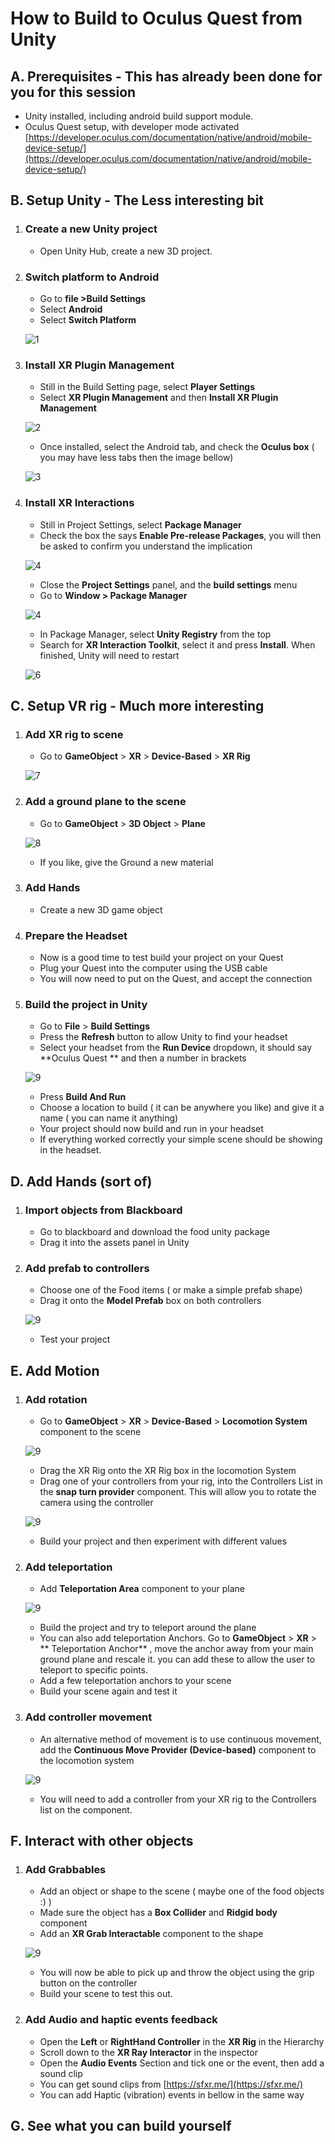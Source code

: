 # How to Build to Oculus Quest from Unity



## A. Prerequisites - This has already been done for you for this session

* Unity installed, including android build support module.
* Oculus Quest setup, with developer mode activated
	[https://developer.oculus.com/documentation/native/android/mobile-device-setup/](https://developer.oculus.com/documentation/native/android/mobile-device-setup/)

## B. Setup Unity -  The Less interesting bit

1. ### Create a new Unity project
	* Open Unity Hub, create a new 3D project.

1. ### Switch platform to Android
	* Go to **file >Build Settings**
	* Select **Android**
	* Select **Switch Platform**
	
	![1](1.PNG)
	
2. ### Install XR Plugin Management
	* Still in the Build Setting page, select **Player Settings**
	* Select **XR Plugin Management** and then **Install XR Plugin Management**
	
	![2](3.PNG)
	
	* Once installed, select the Android tab, and check the **Oculus box** ( you may have less tabs then the image bellow)
	
	![3](4.PNG)

3. ### Install XR Interactions
	* Still in Project Settings, select **Package Manager**
	* Check the box the says **Enable Pre-release Packages**, you will then be asked to confirm you understand the implication

	![4](7.PNG)
	
	* Close the **Project Settings** panel, and the **build settings** menu
	* Go to **Window > Package Manager**

	![4](5.PNG)
	
	* In Package Manager, select **Unity Registry** from the top 
	* Search for **XR Interaction Toolkit**, select it and press **Install**. When finished, Unity will need to restart

	![6](8.PNG)


## C. Setup VR rig - Much more interesting

1. ### Add XR rig to scene
	* Go to **GameObject** > **XR** > **Device-Based** > **XR Rig**
	
	![7](9.PNG)
	
2. ### Add a ground plane to the scene
	* Go to **GameObject** > **3D Object** > **Plane**
	
	![8](10.PNG)
	
	* If you like, give the Ground a new material

3. ### Add Hands
	* Create a new 3D game object 

3. ### Prepare the Headset
	* Now is a good time to test build your project on your Quest
	* Plug your Quest into the computer using the USB cable
	* You will now need to put on the Quest, and accept the connection
	
4. ### Build the project in Unity 
	* Go to **File** > **Build Settings**
	* Press the **Refresh** button to allow Unity to find your headset
	* Select your headset from the **Run Device** dropdown, it should say **Oculus Quest ** and then a number in brackets

	![9](11.PNG)

	* Press **Build And Run**
	* Choose a location to build ( it can be anywhere you like) and give it a name ( you can name it anything)
	* Your project should now build and run in your headset
	* If everything worked correctly your simple scene should be showing in the headset.

## D. Add Hands (sort of)

1. ### Import objects from Blackboard
	* Go to blackboard and download the food unity package
	* Drag it into the assets panel in Unity
	
2. ### Add prefab to controllers
	* Choose one of the Food items ( or make a simple prefab shape)
	* Drag it onto the **Model Prefab** box on both controllers

	![9](11.PNG)
	
	* Test your project

## E. Add Motion

1. ### Add rotation
	* Go to **GameObject** > **XR** > **Device-Based** > **Locomotion System** component to the scene

	![9](12.PNG)

	* Drag the XR Rig onto the XR Rig box in the locomotion System
	* Drag one of your controllers from your rig, into the Controllers List in the **snap turn provider** component. This will allow you to rotate the camera using the controller
   
	![9](13.PNG)
	
	* Build your project and then experiment with different values
	
2. ### Add teleportation
	* Add **Teleportation Area** component to your plane
	
	 ![9](14.PNG)
		
	* Build the project and try to teleport around the plane
	* You can also add teleportation Anchors. Go to **GameObject** > **XR** > ** Teleportation Anchor** , move the anchor away from your main ground plane and rescale it. you can add these to allow the user to teleport to specific points.
	* Add a few teleportation anchors to your scene
	* Build your scene again and test it

3. ### Add controller movement
	* An alternative method of movement is to use continuous movement, add the **Continuous Move Provider (Device-based)** component to the locomotion system

	![9](15.PNG)

	* You will need to add a controller from your XR rig to the Controllers list on the component.

## F. Interact with other objects

1. ### Add Grabbables
	* Add an object or shape to the scene ( maybe one of the food objects :) )
	* Made sure the object has a **Box Collider** and **Ridgid body** component
	* Add an **XR Grab Interactable** component to the shape

	![9](16.PNG)

	* You will now be able to pick up and throw the object using the grip button on the controller
	* Build your scene to test this out.

2. ### Add Audio and haptic events feedback
	
	* Open the **Left** or **RightHand Controller** in the **XR Rig** in the Hierarchy
	* Scroll down to the **XR Ray Interactor** in the inspector
	* Open the **Audio Events** Section and tick one or the event, then add a sound clip
	* You can get sound clips from [https://sfxr.me/](https://sfxr.me/)
	* You can add Haptic (vibration) events in bellow in the same way

## G. See what you can build yourself

